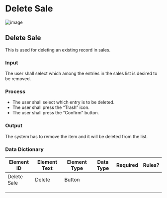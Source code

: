 # Delete Sale

![image](https://github.com/jar-RED/poultry-palace/assets/126373280/75422995-3473-4539-bed8-00285cfbdb71)


## Delete Sale 
This is used for deleting an existing record in sales.

### Input
The user shall select which among the entries in the sales list is desired to be removed.

### Process
* The user shall select which entry is to be deleted.
* The user shall press the “Trash” icon.
* The user shall press the “Confirm” button.

### Output
The system has to remove the item and it will be deleted from the list.
### Data Dictionary
| Element ID | Element Text | Element Type | Data Type | Required | Rules? |
|------------|--------------|--------------|-----------|----------|--------|
| Delete Sale | Delete | Button|  |  |  |
|  |  |  |  |  |  |
|  |  | |  |  |  |
|  |  |  |  |  |  |




